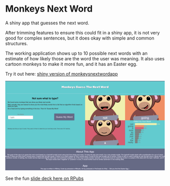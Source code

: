# Monkeys Next Word

A shiny app that guesses the next word. 

After trimming features to ensure this could fit in a shiny app, it is not very good for complex sentences, but it does okay with simple and common structures.

The working application shows up to 10 possible next words with an estimate of how likely those are the word the user was meaning. It also uses cartoon monkeys to make it more fun, and it has an Easter egg.


Try it out here: [shiny version of monkeysnextwordapp](https://jcdoesds.shinyapps.io/monkeysnextwordapp/)

![screenshot of working application](/monkeysnextword.jpg)

See the fun [slide deck here on RPubs](https://rpubs.com/jcdoesds/monkeysnextwordappdeck)

